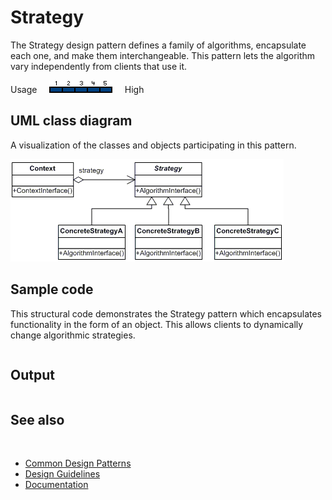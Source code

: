 # Strategy

The Strategy design pattern defines a family of algorithms, encapsulate each one, and make them interchangeable. This pattern lets the algorithm vary independently from clients that use it.

Usage     ![Usage](/pictures/usage5.png)     High

## UML class diagram

A visualization of the classes and objects participating in this pattern.

![diagram](/pictures/diagrams/uml/design_patterns/strategy.png)

## Sample code

This structural code demonstrates the Strategy pattern which encapsulates functionality in the form of an object. This allows clients to dynamically change algorithmic strategies.

```cpp

```

## Output

```

```

## See also
​
* [Common Design Patterns](/docs/documentation/Design%20Guidelines/Common%20Design%20Patterns)
* [Design Guidelines](/docs/documentation/Design%20Guidelines)
* [Documentation](/docs/documentation)
